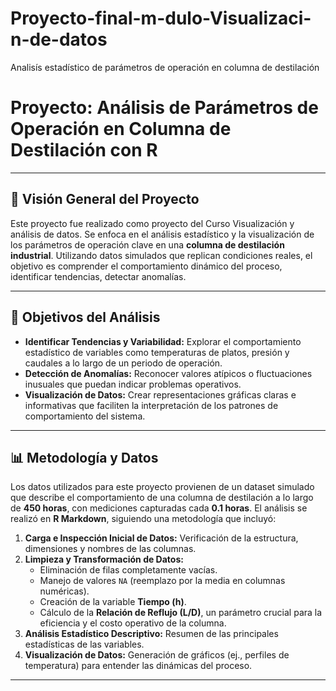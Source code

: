 # Proyecto-final-m-dulo-Visualizaci-n-de-datos
Analisís estadístico de parámetros de operación en columna de destilación
# Proyecto: Análisis de Parámetros de Operación en Columna de Destilación con R

---

## 🚀 Visión General del Proyecto

Este proyecto fue realizado como proyecto del Curso Visualización y análisis de datos. Se enfoca en el análisis estadístico y la visualización de los parámetros de operación clave en una **columna de destilación industrial**. Utilizando datos simulados que replican condiciones reales, el objetivo es comprender el comportamiento dinámico del proceso, identificar tendencias, detectar anomalías.

---

## 🎯 Objetivos del Análisis

* **Identificar Tendencias y Variabilidad:** Explorar el comportamiento estadístico de variables como temperaturas de platos, presión y caudales a lo largo de un periodo de operación.
* **Detección de Anomalías:** Reconocer valores atípicos o fluctuaciones inusuales que puedan indicar problemas operativos.
* **Visualización de Datos:** Crear representaciones gráficas claras e informativas que faciliten la interpretación de los patrones de comportamiento del sistema.

---

## 📊 Metodología y Datos

Los datos utilizados para este proyecto provienen de un dataset simulado que describe el comportamiento de una columna de destilación a lo largo de **450 horas**, con mediciones capturadas cada **0.1 horas**. El análisis se realizó en **R Markdown**, siguiendo una metodología que incluyó:

1.  **Carga e Inspección Inicial de Datos:** Verificación de la estructura, dimensiones y nombres de las columnas.
2.  **Limpieza y Transformación de Datos:**
    * Eliminación de filas completamente vacías.
    * Manejo de valores `NA` (reemplazo por la media en columnas numéricas).
    * Creación de la variable **Tiempo (h)**.
    * Cálculo de la **Relación de Reflujo (L/D)**, un parámetro crucial para la eficiencia y el costo operativo de la columna.
3.  **Análisis Estadístico Descriptivo:** Resumen de las principales estadísticas de las variables.
4.  **Visualización de Datos:** Generación de gráficos (ej., perfiles de temperatura) para entender las dinámicas del proceso.

---

